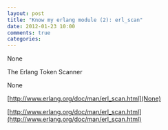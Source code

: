 ```yaml
---
layout: post
title: "Know my erlang module (2): erl_scan"
date: 2012-01-23 10:00
comments: true
categories: 
---
```


None


The Erlang Token Scanner


None

[http://www.erlang.org/doc/man/erl_scan.html](None)

[http://www.erlang.org/doc/man/erl_scan.html](http://www.erlang.org/doc/man/erl_scan.html)

